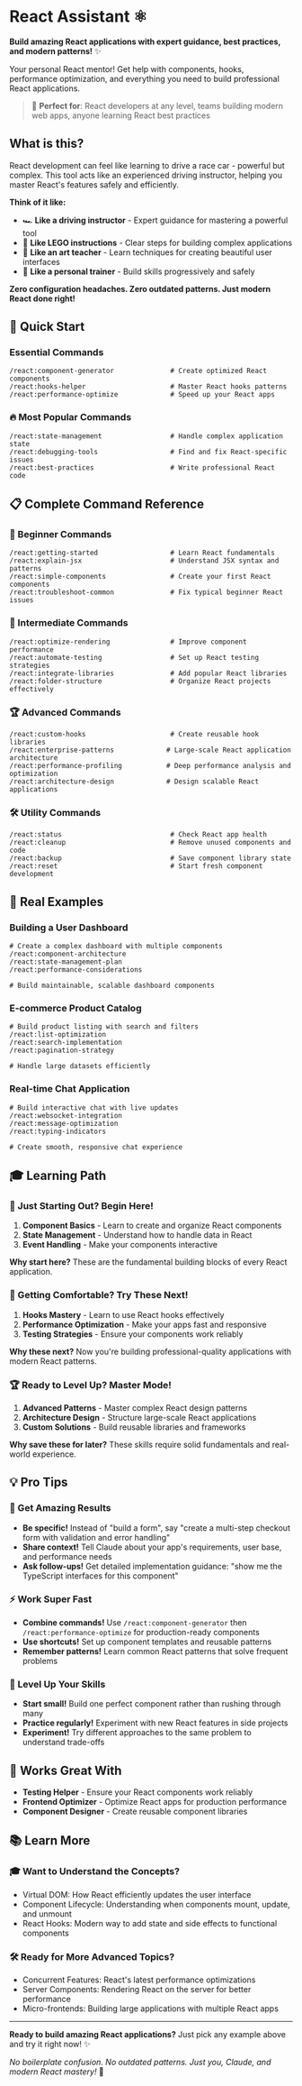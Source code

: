 # React Assistant ⚛️

**Build amazing React applications with expert guidance, best practices, and modern patterns!** ✨

Your personal React mentor! Get help with components, hooks, performance optimization, and everything you need to build professional React applications.

> 🎯 **Perfect for**: React developers at any level, teams building modern web apps, anyone learning React best practices

## What is this?

React development can feel like learning to drive a race car - powerful but complex. This tool acts like an experienced driving instructor, helping you master React's features safely and efficiently.

**Think of it like:**
- 🏎️ **Like a driving instructor** - Expert guidance for mastering a powerful tool
- 🧩 **Like LEGO instructions** - Clear steps for building complex applications
- 🎨 **Like an art teacher** - Learn techniques for creating beautiful user interfaces
- 🚀 **Like a personal trainer** - Build skills progressively and safely

**Zero configuration headaches. Zero outdated patterns. Just modern React done right!**

## 🚀 Quick Start

### Essential Commands
```
/react:component-generator              # Create optimized React components
/react:hooks-helper                     # Master React hooks patterns
/react:performance-optimize             # Speed up your React apps
```

### 🔥 Most Popular Commands
```
/react:state-management                 # Handle complex application state
/react:debugging-tools                  # Find and fix React-specific issues
/react:best-practices                   # Write professional React code
```

## 📋 Complete Command Reference

### 🌱 Beginner Commands
```
/react:getting-started                  # Learn React fundamentals
/react:explain-jsx                      # Understand JSX syntax and patterns
/react:simple-components                # Create your first React components
/react:troubleshoot-common              # Fix typical beginner React issues
```

### 🚀 Intermediate Commands  
```
/react:optimize-rendering               # Improve component performance
/react:automate-testing                 # Set up React testing strategies
/react:integrate-libraries              # Add popular React libraries
/react:folder-structure                 # Organize React projects effectively
```

### 🏆 Advanced Commands
```
/react:custom-hooks                     # Create reusable hook libraries
/react:enterprise-patterns             # Large-scale React application architecture
/react:performance-profiling           # Deep performance analysis and optimization
/react:architecture-design             # Design scalable React applications
```

### 🛠️ Utility Commands
```
/react:status                           # Check React app health
/react:cleanup                          # Remove unused components and code
/react:backup                           # Save component library state
/react:reset                            # Start fresh component development
```

## 🎨 Real Examples

### Building a User Dashboard
```
# Create a complex dashboard with multiple components
/react:component-architecture
/react:state-management-plan
/react:performance-considerations

# Build maintainable, scalable dashboard components
```

### E-commerce Product Catalog
```
# Build product listing with search and filters
/react:list-optimization
/react:search-implementation
/react:pagination-strategy

# Handle large datasets efficiently
```

### Real-time Chat Application
```
# Build interactive chat with live updates
/react:websocket-integration
/react:message-optimization
/react:typing-indicators

# Create smooth, responsive chat experience
```

## 🎓 Learning Path

### 🌱 Just Starting Out? Begin Here!
1. **Component Basics** - Learn to create and organize React components
2. **State Management** - Understand how to handle data in React
3. **Event Handling** - Make your components interactive

**Why start here?** These are the fundamental building blocks of every React application.

### 🚀 Getting Comfortable? Try These Next!
1. **Hooks Mastery** - Learn to use React hooks effectively
2. **Performance Optimization** - Make your apps fast and responsive
3. **Testing Strategies** - Ensure your components work reliably

**Why these next?** Now you're building professional-quality applications with modern React patterns.

### 🏆 Ready to Level Up? Master Mode!
1. **Advanced Patterns** - Master complex React design patterns
2. **Architecture Design** - Structure large-scale React applications
3. **Custom Solutions** - Build reusable libraries and frameworks

**Why save these for later?** These skills require solid fundamentals and real-world experience.

## 💡 Pro Tips

### 🎯 Get Amazing Results
- **Be specific!** Instead of "build a form", say "create a multi-step checkout form with validation and error handling"
- **Share context!** Tell Claude about your app's requirements, user base, and performance needs
- **Ask follow-ups!** Get detailed implementation guidance: "show me the TypeScript interfaces for this component"

### ⚡ Work Super Fast
- **Combine commands!** Use `/react:component-generator` then `/react:performance-optimize` for production-ready components
- **Use shortcuts!** Set up component templates and reusable patterns
- **Remember patterns!** Learn common React patterns that solve frequent problems

### 🚀 Level Up Your Skills
- **Start small!** Build one perfect component rather than rushing through many
- **Practice regularly!** Experiment with new React features in side projects
- **Experiment!** Try different approaches to the same problem to understand trade-offs

## 🔗 Works Great With

- **Testing Helper** - Ensure your React components work reliably
- **Frontend Optimizer** - Optimize React apps for production performance
- **Component Designer** - Create reusable component libraries

## 📚 Learn More

### 🎓 Want to Understand the Concepts?
- Virtual DOM: How React efficiently updates the user interface
- Component Lifecycle: Understanding when components mount, update, and unmount
- React Hooks: Modern way to add state and side effects to functional components

### 🛠️ Ready for More Advanced Topics?
- Concurrent Features: React's latest performance optimizations
- Server Components: Rendering React on the server for better performance
- Micro-frontends: Building large applications with multiple React apps

---

**Ready to build amazing React applications?** Just pick any example above and try it right now! ✨

*No boilerplate confusion. No outdated patterns. Just you, Claude, and modern React mastery!* 🚀